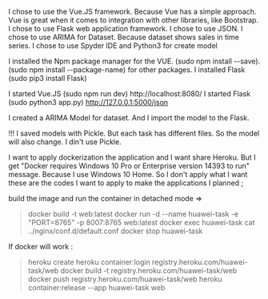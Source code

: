 I chose to use the Vue.JS framework. Because Vue has a simple approach. Vue is great when it comes to integration with other libraries, like Bootstrap.
I chose to use Flask web application framework.
I chose to use JSON.
I chose to use ARIMA for Dataset. Because dataset shows sales in time series.
I chose to use Spyder IDE and Python3 for create model

I installed the Npm package manager for the VUE. (sudo npm install --save). (sudo npm install --package-name) for other packages.
I installed Flask (sudo pip3 install Flask)


I started Vue.JS (sudo npm run dev) http://localhost:8080/
I started Flask (sudo python3 app.py) http://127.0.0.1:5000/json

I created a ARIMA Model for dataset. And I import the model to the Flask.

!!! I saved models with Pickle. But each task has different files. So the model will also change. I din't use Pickle.

I want to apply dockerization the application and I want share Heroku. 
But I get "Docker requires Windows 10 Pro or Enterprise version 14393 to run" message. Because I use Windows 10 Home.
So I don't apply what I want
these are the codes I want to apply to make the applications I planned ;

build the image and run the container in detached mode =>

> docker build -t web:latest
> docker run -d --name huawei-task -e "PORT=8765" -p 8007:8765 web:latest
> docker exec huawei-task cat ../nginx/conf.d/default.conf
> docker stop huawei-task

If docker will work :

> heroku create
> heroku container:login
> registry.heroku.com/huawei-task/web
> docker build -t registry.heroku.com/huawei-task/web
> docker push registry.heroku.com/huawei-task/web
> heroku container:release --app huawei-task web

